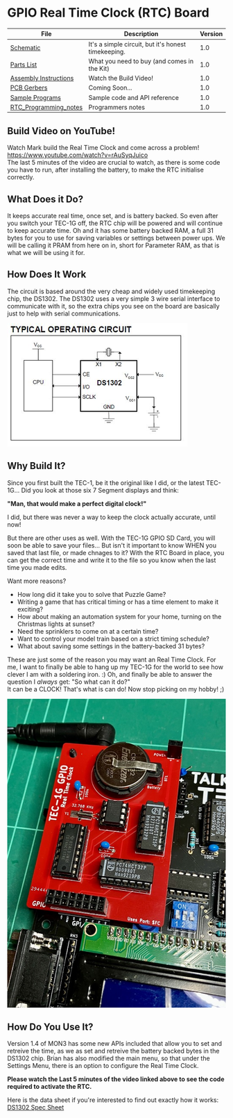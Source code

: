 # GPIO Real Time Clock (RTC) Board
| File | Description | Version |
|---|---|---|
| [Schematic](TEC-1G_GPIO_RTC_Schematic_v1-0.pdf) | It's a simple circuit, but it's honest timekeeping. | 1.0 |
| [Parts List](./Partslist.md) | What you need to buy (and comes in the Kit) | 1.0 |
| [Assembly Instructions](./Assembly.md) | Watch the Build Video! | 1.0 |
| [PCB Gerbers]() | Coming Soon... | 1.0 |
| [Sample Programs](./Programs/) | Sample code and API reference | 1.0 |
| [RTC_Programming_notes](./RTC_Programming_notes.md) | Programmers notes | 1.0 |

## Build Video on YouTube!
Watch Mark build the Real Time Clock and come across a problem! https://www.youtube.com/watch?v=rAuSyqJuico<br>
The last 5 minutes of the video are crucial to watch, as there is some code you have to run, after installing the battery, to make the RTC initialise correctly.


## What Does it Do?
It keeps accurate real time, once set, and is battery backed. So even after you switch your TEC-1G off, 
the RTC chip will be powered and will continue to keep accurate time. Oh and it has some battery backed RAM,
a full 31 bytes for you to use for saving variables or settings between power ups. 
We will be calling it PRAM from here on in, short for Parameter RAM, as that is what we will be using it for.

## How Does It Work
The circuit is based around the very cheap and widely used timekeeping chip, the DS1302. 
The DS1302 uses a very simple 3 wire serial interface to communicate with it, so the extra chips you see on the board are basically
just to help with serial communications.

![RTC Circuit](pictures/RTC_Circuit.jpg)

## Why Build It?
Since you first built the TEC-1, be it the original like I did, or the latest TEC-1G... Did you look at those six 7 Segment displays
and think:

<b>"Man, that would make a perfect digital clock!"</b>

I did, but there was never a way to keep the clock actually accurate, until now!

But there are other uses as well. With the TEC-1G GPIO SD Card, you will soon be able to save your files... 
But isn't it important to know WHEN you saved that last file, or made chnages to it?
With the RTC Board in place, you can get the correct time and write it to the file so you know when the last time you made edits.

Want more reasons? 
- How long did it take you to solve that Puzzle Game?
- Writing a game that has critical timing or has a time element to make it exciting?
- How about making an automation system for your home, turning on the Christmas lights at sunset?
- Need the sprinklers to come on at a certain time?
- Want to control your model train based on a strict timing schedule?
- What about saving some settings in the battery-backed 31 bytes?

These are just some of the reason you may want an Real Time Clock. 
For me, I want to finally be able to hang up my TEC-1G for the world to see how clever I am with a soldering iron. :)
Oh, and finally be able to answer the question I *always* get: "So what can it do?"<br>
It can be a CLOCK! That's what is can do! Now stop picking on my hobby! ;)

![TEC-1G GPIO RTC](pictures/TEC-1G_GPIO_RTC-Board.jpg)

## How Do You Use It?
Version 1.4 of MON3 has some new APIs included that allow you to set and retreive the time, as we as set and retreive the battery backed bytes in the DS1302 chip. Brian has also modified the main menu, so that under the Settings Menu, there is an option to configure the Real Time Clock.

<b>Please watch the Last 5 minutes of the video linked above to see the code required to activate the RTC.</b>

Here is the data sheet if you're interested to find out exactly how it works: [DS1302 Spec Sheet](./DS1302_RTC_Timekeeper.pdf) 
